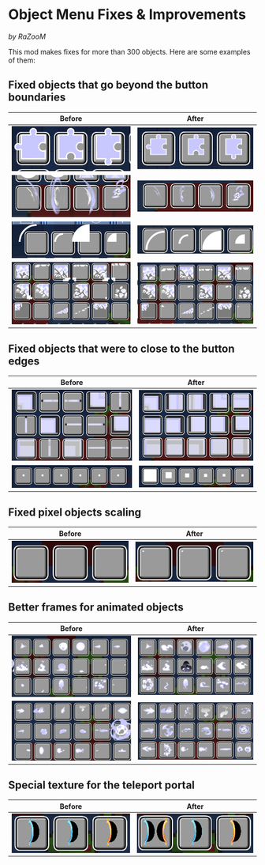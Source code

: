 # Object Menu Fixes & Improvements

*by RaZooM*


This mod makes fixes for more than 300 objects. Here are some examples of them:

## Fixed objects that go beyond the button boundaries

| **Before**                                         | **After**                                          |
| -------------------------------------------------- | -------------------------------------------------- |
| ![alt text](assets/README/1753030087075_image.png) | ![alt text](assets/README/1753029952673_image.png) |
| ![alt text](assets/README/1753030233502_image.png) | ![alt text](assets/README/1753030244589_image.png) |
| ![alt text](assets/README/1753030553416_image.png) | ![alt text](assets/README/1753030538242_image.png) |
| ![alt text](assets/README/1753030356503_image.png) | ![alt text](assets/README/1753030363828_image.png) |


## Fixed objects that were to close to the button edges

| **Before**                                         | **After**                                          |
| -------------------------------------------------- | -------------------------------------------------- |
| ![alt text](assets/README/1753030784961_image.png) | ![alt text](assets/README/1753030801159_image.png) |
| ![alt text](assets/README/1753030442515_image.png) | ![alt text](assets/README/1753030458326_image.png) |


## Fixed pixel objects scaling

| **Before**                                         | **After**                                          |
| -------------------------------------------------- | -------------------------------------------------- |
| ![alt text](assets/README/1753030109447_image.png) | ![alt text](assets/README/1753030125373_image.png) |


## Better frames for animated objects

| **Before**                                         | **After**                                          |
| -------------------------------------------------- | -------------------------------------------------- |
| ![alt text](assets/README/1753030731406_image.png) | ![alt text](assets/README/1753030704189_image.png) |
| ![alt text](assets/README/1753030719965_image.png) | ![alt text](assets/README/1753030692398_image.png) |


## Special texture for the teleport portal

| **Before**                                         | **After**                                          |
| -------------------------------------------------- | -------------------------------------------------- |
| ![alt text](assets/README/1753030155677_image.png) | ![alt text](assets/README/1753030167408_image.png) |

